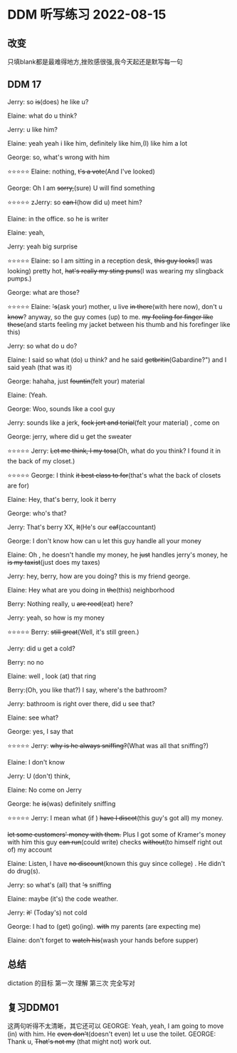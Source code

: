 # DDM 听写练习 2022-08-15

## 改变

只填blank都是最难得地方,挫败感很强,我今天起还是默写每一句

## DDM 17

Jerry: so ~~is~~(does) he like u?

Elaine: what do u think? 

Jerry: u like him?

Elaine: yeah yeah i like him, definitely like him,(I) like him a lot

George: so, what's wrong with him

⭐️⭐️⭐⭐️⭐ Elaine: nothing, ~~t's a vote~~(And I've looked)

George: Oh I am ~~sorry,~~(sure) U will find something

⭐️⭐️⭐⭐️⭐ zJerry: so ~~can I~~(how did u) meet him?

Elaine: in the office. so he is  writer

Elaine: yeah,

Jerry: yeah big surprise

⭐️⭐️⭐⭐️⭐ Elaine: so I am sitting in a reception desk, ~~this guy looks~~(I was looking) pretty hot, ~~hat's really my sting puns~~(I
        was wearing my slingback pumps.)

George: what are those?

⭐️⭐️⭐⭐️⭐ Elaine: ~~'s~~(ask your) mother, u live ~~in there~~(with here now), don't u ~~know~~? anyway, so the guy comes (up) to me. 
        ~~my feeling for finger like these~~(and starts feeling my jacket between his thumb and his forefinger like this) 

Jerry: so what do u do?

Elaine: I said so what (do) u think? and he said ~~getbritin~~(Gabardine?") and I said yeah (that was it)

George: hahaha, just ~~fountin~~(felt your) material

Elaine: (Yeah. 

George: Woo, sounds like a cool guy

Jerry: sounds like a jerk,  ~~fock jert and terial~~(felt your material) , come on

George: jerry, where did u get the sweater

⭐️⭐️⭐⭐️⭐ Jerry: ~~Let me think, I my tosa~~(Oh, what do you think? I found it in the back of my closet.)

⭐️⭐️⭐⭐️⭐ George: I think ~~it best class to for~~(that's what the back of closets are for)

Elaine: Hey, that's berry, look it berry

George: who's that?

Jerry: That's berry XX, ~~It~~(He's our ~~caf~~(accountant)

George: I don't know how can u let this guy handle all your money

Elaine: Oh , he doesn't handle my money, he ~~just~~ handles jerry's money, he ~~is my taxist~~(just does my taxes)

Jerry: hey, berry, how are you doing? this is my friend george.

Elaine: Hey what are you doing in ~~the~~(this) neighborhood

Berry: Nothing really, u ~~are reed~~(eat) here?

Jerry: yeah, so how is my money

⭐️⭐️⭐⭐️⭐ Berry: ~~still great~~(Well, it's still green.)

Jerry: did u get a cold?

Berry: no no 

Elaine: well , look (at) that ring

Berry:(Oh, you like that?) I say, where's the bathroom?

Jerry: bathroom is right over there, did u see that?

Elaine: see what?

George: yes, I say that 

⭐️⭐️⭐⭐️⭐ Jerry: ~~why is he always sniffing?~~(What was all that sniffing?)

Elaine: I don't know

Jerry: U (don't) think,

Elaine: No come on Jerry 

George: he ~~is~~(was) definitely sniffing

⭐️⭐️⭐⭐️⭐ Jerry: I mean what (if ) ~~have I discot~~(this guy's got all)  my money. 

~~let some customers' money with them.~~ Plus I got some of Kramer's money with him
this guy ~~can run~~(could write) checks ~~without~~(to himself right out of) my account

Elaine: Listen, I have ~~no discount~~(known this guy since college) . He didn't do drug(s).

Jerry: so what's (all) that ~~'s~~ sniffing

Elaine: maybe (it's) the code weather.

Jerry: ~~it'~~ (Today's) not cold

George: I had to (get) go(ing). ~~with~~ my parents (are expecting me)

Elaine: don't forget to ~~watch his~~(wash your hands before supper)


## 总结

dictation 的目标
第一次 理解
第三次 完全写对


## 复习DDM01

这两句听得不太清晰，其它还可以
GEORGE: Yeah, yeah, I am going to move (in) with him. He ~~even don't~~(doesn't even) let u use the toilet.
GEORGE: Thank u, ~~That's not my~~ (that might not) work out.